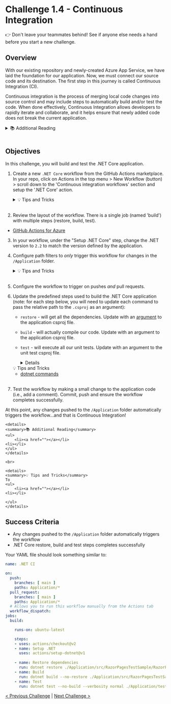 # Challenge 1.4 - Continuous Integration

👉 Don't leave your teammates behind! See if anyone else needs a hand before you start a new challenge.

## Overview

With our existing repository and newly-created Azure App Service, we have laid the foundation for our application. Now, we must connect our source code and its destination. The first step in this journey is called Continuous Integration (CI).

Continuous integration is the process of merging local code changes into source control and may include steps to automatically build and/or test the code. When done effectively, Continuous Integration allows developers to rapidly iterate and collaborate, and it helps ensure that newly added code does not break the current application.
<br/>
<details>
<summary>📚 Additional Reading</summary>
<ul>
<li><a href="https://docs.github.com/en/actions/building-and-testing-code-with-continuous-integration/about-continuous-integration">About continuous integration</a></li>
<li><a href="https://docs.github.com/en/actions/building-and-testing-code-with-continuous-integration/setting-up-continuous-integration-using-github-actions">Setting up continuous integration using workflow templates</a></li>
</ul>
</details>
<br />

## Objectives

In this challenge, you will build and test the .NET Core application.

1. Create a new `.NET Core` workflow from the GitHub Actions marketplace. In your repo, click on Actions in the top menu > New Workflow (button) > scroll down to the 'Continuous integration workflows' section and setup the '.NET Core' action.

    <details>
    <summary>💡 Tips and Tricks</summary>
    <ul>
        <li><a href="https://docs.github.com/en/free-pro-team@latest/actions/learn-github-actions/introduction-to-github-actions">Introduction to GitHub Actions</a></li>
        <li><a href="https://github.com/actions/starter-workflows/blob/dacfd0a22a5a696b74a41f0b49c98ff41ef88427/ci/dotnet-core.yml">.NET Core Action to build and test</a></li>
    </ul>
    </details>
    <br />

2. Review the layout of the workflow. There is a single job (named 'build') with multiple steps (restore, build, test).

- [GitHub Actions for Azure](https://github.com/Azure/actions)

3. In your workflow, under the "Setup .NET Core" step, change the .NET version to `2.2` to match the version defined by the application.

4. Configure path filters to *only* trigger this workflow for changes in the `/Application` folder.

    <details>
    <summary>💡 Tips and Tricks</summary>
    <ul>
        <li><a href="https://docs.github.com/en/free-pro-team@latest/actions/reference/workflow-syntax-for-github-actions#onpushpull_requestpaths">Understanding workflow path filters</a></li>
    </ul>
    </details>
    <br>

5. Configure the workflow to trigger on pushes *and* pull requests.

6. Update the predefined steps used to build the .NET Core application (note: for each step below, you will need to update each command to pass the relative path to the  `.csproj` as an argument):
   - `restore` - will get all the dependencies. Update with an [argument](https://docs.microsoft.com/en-us/dotnet/core/tools/dotnet-build#arguments) to the application csproj file.
   - `build` - will actually compile our code. Update with an argument to the application csproj file.
   - `test` - will execute all our unit tests. Update with an argument to the unit test csproj file. 

       <details>
    <summary>💡 Tips and Tricks</summary>
    <ul>
        <li><a href="https://docs.microsoft.com/en-us/dotnet/core/tools/dotnet#dotnet-commands">dotnet commands</a></li>

    </ul>
    </details>
    <br>

7. Test the workflow by making a small change to the application code (i.e., add a comment). Commit, push and ensure the workflow completes successfully.

At this point, any changes pushed to the `/Application` folder automatically triggers the workflow...and that is Continuous Integration! 

    <details>
    <summary>📚 Additional Reading</summary>
    <ul>
        <li><a href=""></a></li>
    <li></li>
    </ul>
    </details>

    <br>

    <details>
    <summary>💡 Tips and Tricks</summary>
    To 
    <ul>
        <li><a href=""></a></li>
    <li></li>

    </ul>
    </details>

## Success Criteria

- Any changes pushed to the `/Application` folder automatically triggers the workflow 
- .NET Core restore, build and test steps completes successfully


Your YAML file should look something similar to: 

```yaml
name: .NET CI

on:
  push:
    branches: [ main ]
    paths: Application/*
  pull_request:
    branches: [ main ]
    paths: Application/*
  # Allows you to run this workflow manually from the Actions tab
  workflow_dispatch:
jobs:
  build:

    runs-on: ubuntu-latest

    steps:
    - uses: actions/checkout@v2
    - name: Setup .NET
      uses: actions/setup-dotnet@v1
   
    - name: Restore dependencies
      run: dotnet restore ./Application/src/RazorPagesTestSample/RazorPagesTestSample.csproj
    - name: Build
      run: dotnet build --no-restore ./Application/src/RazorPagesTestSample/RazorPagesTestSample.csproj
    - name: Test
      run: dotnet test --no-build --verbosity normal ./Application/tests/RazorPagesTestSample.Tests/RazorPagesTestSample.Tests.csproj
```



[< Previous Challenge](../1.3/readme.md) | [Next Challenge >](../1.5/readme.md)

